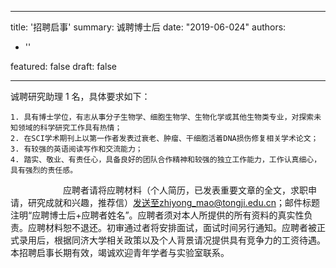 
---
title: '招聘启事'
summary: 诚聘博士后
date: "2019-06-024"
authors:
- ''

featured: false
draft: false

---
诚聘研究助理 1 名，具体要求如下：

	1. 具有博士学位，有志从事分子生物学、细胞生物学、生物化学或其他生物类专业，对探索未知领域的科学研究工作具有热情；
	2. 在SCI学术期刊上以第一作者发表过衰老、肿瘤、干细胞活着DNA损伤修复相关学术论文；
	3. 有较强的英语阅读写作和交流能力；
	4. 踏实、敬业、有责任心，具备良好的团队合作精神和较强的独立工作能力，工作认真细心，具有强烈的责任感。

&emsp;&emsp;&emsp;&emsp;&emsp;&emsp;应聘者请将应聘材料（个人简历，已发表重要文章的全文，求职申请，研究成就和兴趣，推荐信）发送至zhiyong_mao@tongji.edu.cn；邮件标题注明“应聘博士后+应聘者姓名”。应聘者须对本人所提供的所有资料的真实性负责。应聘材料恕不退还。初审通过者将安排面试，面试时间另行通知。应聘者被正式录用后，根据同济大学相关政策以及个人背景请况提供具有竞争力的工资待遇。本招聘启事长期有效，竭诚欢迎青年学者与实验室联系。

